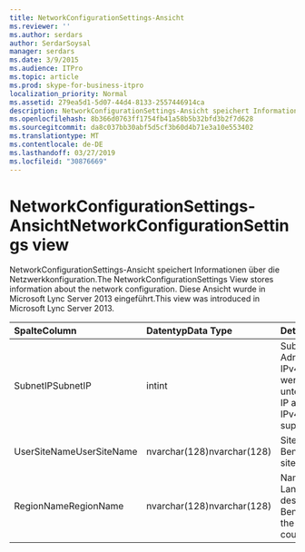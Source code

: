 ```yaml
---
title: NetworkConfigurationSettings-Ansicht
ms.reviewer: ''
ms.author: serdars
author: SerdarSoysal
manager: serdars
ms.date: 3/9/2015
ms.audience: ITPro
ms.topic: article
ms.prod: skype-for-business-itpro
localization_priority: Normal
ms.assetid: 279ea5d1-5d07-44d4-8133-2557446914ca
description: NetworkConfigurationSettings-Ansicht speichert Informationen über die Netzwerkkonfiguration. Diese Ansicht wurde in Microsoft Lync Server 2013 eingeführt.
ms.openlocfilehash: 8b366d0763ff1754fb41a58b5b32bfd3b2f7d628
ms.sourcegitcommit: da8c037bb30abf5d5cf3b60d4b71e3a10e553402
ms.translationtype: MT
ms.contentlocale: de-DE
ms.lasthandoff: 03/27/2019
ms.locfileid: "30876669"
---
```

# <a name="networkconfigurationsettings-view"></a><span data-ttu-id="3ad4e-104">NetworkConfigurationSettings-Ansicht</span><span class="sxs-lookup"><span data-stu-id="3ad4e-104">NetworkConfigurationSettings view</span></span>
 
<span data-ttu-id="3ad4e-105">NetworkConfigurationSettings-Ansicht speichert Informationen über die Netzwerkkonfiguration.</span><span class="sxs-lookup"><span data-stu-id="3ad4e-105">The NetworkConfigurationSettings View stores information about the network configuration.</span></span> <span data-ttu-id="3ad4e-106">Diese Ansicht wurde in Microsoft Lync Server 2013 eingeführt.</span><span class="sxs-lookup"><span data-stu-id="3ad4e-106">This view was introduced in Microsoft Lync Server 2013.</span></span>
  
|<span data-ttu-id="3ad4e-107">**Spalte**</span><span class="sxs-lookup"><span data-stu-id="3ad4e-107">**Column**</span></span>|<span data-ttu-id="3ad4e-108">**Datentyp**</span><span class="sxs-lookup"><span data-stu-id="3ad4e-108">**Data Type**</span></span>|<span data-ttu-id="3ad4e-109">**Details**</span><span class="sxs-lookup"><span data-stu-id="3ad4e-109">**Details**</span></span>|
|:-----|:-----|:-----|
|<span data-ttu-id="3ad4e-110">SubnetIP</span><span class="sxs-lookup"><span data-stu-id="3ad4e-110">SubnetIP</span></span>  <br/> |<span data-ttu-id="3ad4e-111">int</span><span class="sxs-lookup"><span data-stu-id="3ad4e-111">int</span></span>  <br/> |<span data-ttu-id="3ad4e-112">Subnetz-IP-Adresse (nur IPv4-Adressen werden unterstützt).</span><span class="sxs-lookup"><span data-stu-id="3ad4e-112">Subnet IP address (only IPv4 addresses are supported).</span></span>  <br/> |
|<span data-ttu-id="3ad4e-113">UserSiteName</span><span class="sxs-lookup"><span data-stu-id="3ad4e-113">UserSiteName</span></span>  <br/> |<span data-ttu-id="3ad4e-114">nvarchar(128)</span><span class="sxs-lookup"><span data-stu-id="3ad4e-114">nvarchar(128)</span></span>  <br/> |<span data-ttu-id="3ad4e-115">Site-Name des Benutzers.</span><span class="sxs-lookup"><span data-stu-id="3ad4e-115">User's site name.</span></span>  <br/> |
|<span data-ttu-id="3ad4e-116">RegionName</span><span class="sxs-lookup"><span data-stu-id="3ad4e-116">RegionName</span></span>  <br/> |<span data-ttu-id="3ad4e-117">nvarchar(128)</span><span class="sxs-lookup"><span data-stu-id="3ad4e-117">nvarchar(128)</span></span>  <br/> |<span data-ttu-id="3ad4e-118">Name des Lands/der Region des Benutzers.</span><span class="sxs-lookup"><span data-stu-id="3ad4e-118">Name of the user's country/region.</span></span>  <br/> |
   

